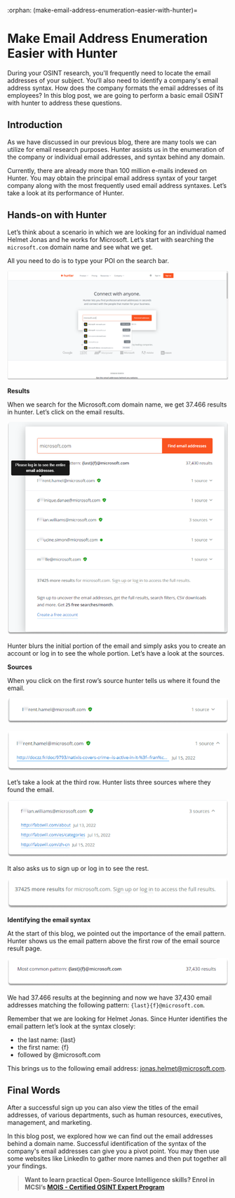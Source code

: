 :orphan:
(make-email-address-enumeration-easier-with-hunter)=

# Make Email Address Enumeration Easier with Hunter

During your OSINT research, you'll frequently need to locate the email addresses of your subject. You‘ll also need to identify a company's email address syntax. How does the company formats the email addresses of its employees? In this blog post, we are going to perform a basic email OSINT with hunter to address these questions.

## Introduction

As we have discussed in our previous blog, there are many tools we can utilize for email research purposes. Hunter assists us in the enumeration of the company or individual email addresses, and syntax behind any domain.

Currently, there are already more than 100 million e-mails indexed on Hunter. You may obtain the principal email address syntax of your target company along with the most frequently used email address syntaxes. Let’s take a look at its performance of Hunter.

## Hands-on with Hunter

Let’s think about a scenario in which we are looking for an individual named Helmet Jonas and he works for Microsoft. Let’s start with searching the `microsoft.com` domain name and see what we get.

All you need to do is to type your POI on the search bar.

![alt img](images/email-enumeration-hunter-85.png)

**Results**

When we search for the Microsoft.com domain name, we get 37.466 results in hunter. Let’s click on the email results.

![alt img](images/email-enumeration-hunter-86.png)

Hunter blurs the initial portion of the email and simply asks you to create an account or log in to see the whole portion. Let’s have a look at the sources.

**Sources**

When you click on the first row’s source hunter tells us where it found the email.

![alt img](images/email-enumeration-hunter-87.png)

![alt img](images/email-enumeration-hunter-88.png)

Let’s take a look at the third row. Hunter lists three sources where they found the email.

![alt img](images/email-enumeration-hunter-89.png)

It also asks us to sign up or log in to see the rest.

![alt img](images/email-enumeration-hunter-90.png)

**Identifying the email syntax**

At the start of this blog, we pointed out the importance of the email pattern. Hunter shows us the email pattern above the first row of the email source result page.

![alt img](images/email-enumeration-hunter-91.png)

We had 37.466 results at the beginning and now we have 37,430 email addresses matching the following pattern: `{last}{f}@microsoft.com`.

Remember that we are looking for Helmet Jonas. Since Hunter identifies the email pattern let’s look at the syntax closely:

- the last name: {last}
- the first name: {f}
- followed by @microsoft.com

This brings us to the following email address: jonas.helmet@microsoft.com.

## Final Words

After a successful sign up you can also view the titles of the email addresses, of various departments, such as human resources, executives, management, and marketing.

In this blog post, we explored how we can find out the email addresses behind a domain name. Successful identification of the syntax of the company's email addresses can give you a pivot point. You may then use some websites like LinkedIn to gather more names and then put together all your findings.

> **Want to learn practical Open-Source Intelligence skills? Enrol in MCSI’s [MOIS - Certified OSINT Expert Program](https://www.mosse-institute.com/certifications/mois-certified-osint-expert.html)**
